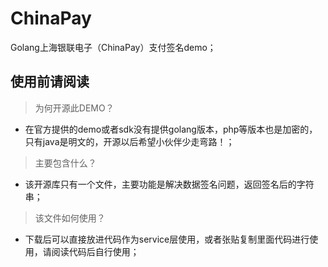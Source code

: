 # ChinaPay
Golang上海银联电子（ChinaPay）支付签名demo；

## 使用前请阅读
> 为何开源此DEMO？
* 在官方提供的demo或者sdk没有提供golang版本，php等版本也是加密的，只有java是明文的，开源以后希望小伙伴少走弯路！；
> 主要包含什么？
* 该开源库只有一个文件，主要功能是解决数据签名问题，返回签名后的字符串；
> 该文件如何使用？
* 下载后可以直接放进代码作为service层使用，或者张贴复制里面代码进行使用，请阅读代码后自行使用；
